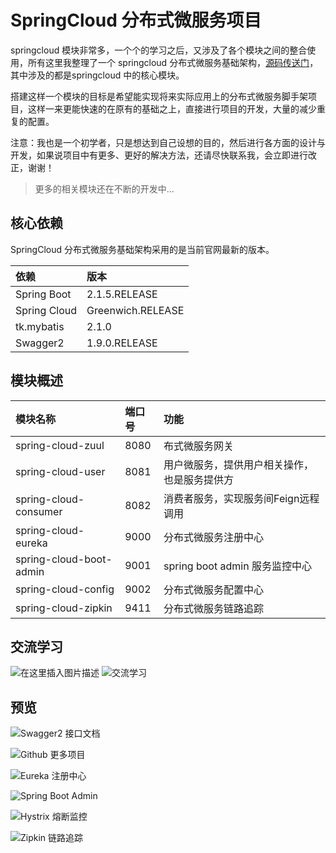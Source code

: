 # SpringCloud 分布式微服务项目

springcloud 模块非常多，一个个的学习之后，又涉及了各个模块之间的整合使用，所有这里我整理了一个 springcloud 分布式微服务基础架构，[源码传送门](https://github.com/Tellsea/spring-cloud-templete)，其中涉及的都是springcloud 中的核心模块。

搭建这样一个模块的目标是希望能实现将来实际应用上的分布式微服务脚手架项目，这样一来更能快速的在原有的基础之上，直接进行项目的开发，大量的减少重复的配置。

注意：我也是一个初学者，只是想达到自己设想的目的，然后进行各方面的设计与开发，如果说项目中有更多、更好的解决方法，还请尽快联系我，会立即进行改正，谢谢！

> 更多的相关模块还在不断的开发中...

## 核心依赖

SpringCloud 分布式微服务基础架构采用的是当前官网最新的版本。

| 依赖 | 版本 |
|:--|:--|
| Spring Boot | 2.1.5.RELEASE |
| Spring Cloud | Greenwich.RELEASE |
| tk.mybatis | 2.1.0 |
| Swagger2 | 1.9.0.RELEASE |

## 模块概述

| 模块名称 | 端口号 | 功能 |
|:--|:--|:--|
| spring-cloud-zuul | 8080 | 布式微服务网关 |
| spring-cloud-user | 8081 | 用户微服务，提供用户相关操作，也是服务提供方 |
| spring-cloud-consumer | 8082 | 消费者服务，实现服务间Feign远程调用 |
| spring-cloud-eureka | 9000 | 分布式微服务注册中心 |
| spring-cloud-boot-admin | 9001 | spring boot admin 服务监控中心 |
| spring-cloud-config | 9002 | 分布式微服务配置中心 |
| spring-cloud-zipkin | 9411 | 分布式微服务链路追踪 |

## 交流学习
![在这里插入图片描述](https://github.com/Tellsea/springboot-learn/blob/master/doc/images/emoticon1.jpg)
![交流学习](https://github.com/Tellsea/springboot-learn/blob/master/doc/images/qq-group.png)

## 预览

![Swagger2 接口文档](https://github.com/Tellsea/spring-cloud-templete/blob/master/doc/images/1.png)

![Github 更多项目](https://github.com/Tellsea/spring-cloud-templete/blob/master/doc/images/2.png)

![Eureka 注册中心](https://github.com/Tellsea/spring-cloud-templete/blob/master/doc/images/3.png)

![Spring Boot Admin](https://github.com/Tellsea/spring-cloud-templete/blob/master/doc/images/4.png)

![Hystrix 熔断监控](https://github.com/Tellsea/spring-cloud-templete/blob/master/doc/images/5.png)

![Zipkin 链路追踪](https://github.com/Tellsea/spring-cloud-templete/blob/master/doc/images/6.png)
